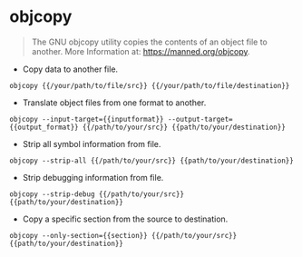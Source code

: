 # objcopy

> The GNU objcopy utility copies the contents of an object file to another.
> More Information at: <https://manned.org/objcopy>.

- Copy data to another file.

`objcopy {{/your/path/to/file/src}} {{/your/path/to/file/destination}}`

- Translate object files from one format to another.

`objcopy --input-target={{inputformat}} --output-target={{output_format}} {{/path/to/your/src}} {{path/to/your/destination}}`

- Strip all symbol information from file.

`objcopy --strip-all {{/path/to/your/src}} {{path/to/your/destination}}`

- Strip debugging information from file.

`objcopy --strip-debug {{/path/to/your/src}} {{path/to/your/destination}}`

- Copy a specific section from the source to destination.

`objcopy --only-section={{section}} {{/path/to/your/src}} {{path/to/your/destination}}`
